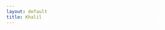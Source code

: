 ```yaml
---
layout: default
title: Khalil
---
```


<style>.media-container{position:fixed;top:0;left:0;width:100%;max-height:100%;max-width:100%;height:auto;overflow-y:auto;overflow-x:hidden;overscroll-behavior:none;scrollbar-width: none;padding-top:0;padding-bottom:160px;}.media-container::-webkit-scrollbar{display: none;} .media-container img,.media-container .media{width:100%;max-width:100%;height:auto;display:block;}.info-container{position:absolute;top:20px;left:20px;background:red;padding:10px 15px;border-radius:5px;display:none;}.info-container h2{margin-bottom:5px;font-size:22px;}.info-container p{font-size:16px;opacity:.8;}.nav-bar{position:fixed;bottom:90px;left:0;width:100%;max-width:100%;height:60px;background:transparent;display:flex;justify-content:space-around;align-items:center;padding:0;}@media screen and (min-width:45em) {.nav-bar {position: absolute;max-width:60%;top:80px;left:50%;transform: translateX(-50%);}.media-container {position: absolute;height:auto;max-height: none;}}.btn{background:transparent;border:none;padding:10px 20px;cursor:pointer;border-radius:0;}.btn svg{display:block;width:30px;color:#fff;}video{width:100%;height:auto;min-height:200px;background:#151b17;}.media .sound-icon{position:absolute;bottom:27px;right:27px;max-width:16px;height:auto;cursor:pointer;z-index:10;user-select:none;-webkit-user-select: none;}.sound-icon img {user-select: none;-webkit-user-drag: none;-webkit-user-select: none;max-width:16px;}button {touch-action: manipulation;}.play-btn,.spinner{position:absolute;top:50%;left:50%;transform:translate(-50%,-50%);z-index:5;display:none;user-select: none;-webkit-user-select: none;}.play-btn{width:100px;height:100px;border-radius:50%;background:url('https://khaliiil.com/static/media/undefined.svg') no-repeat center;background-size:contain;cursor:pointer;border: 2px solid #95a5a6;}.spinner {width: 56px;height: 56px;border-radius: 50%;border: 9px solid #4682B4;opacity:0.8;animation: spinner-bulqg1 0.8s infinite linear alternate, spinner-oaa3wk 1.6s infinite linear;margin: -30px 0 0 -30px;}@keyframes spinner-bulqg1 {0% {clip-path: polygon(50% 50%, 0 0, 50% 0%, 50% 0%, 50% 0%, 50% 0%, 50% 0%);}12.5% {clip-path: polygon(50% 50%, 0 0, 50% 0%, 100% 0%, 100% 0%, 100% 0%, 100% 0%);}25% {clip-path: polygon(50% 50%, 0 0, 50% 0%, 100% 0%, 100% 100%, 100% 100%, 100% 100%);}50% {clip-path: polygon(50% 50%, 0 0, 50% 0%, 100% 0%, 100% 100%, 50% 100%, 0% 100%);}62.5% {clip-path: polygon(50% 50%, 100% 0, 100% 0%, 100% 0%, 100% 100%, 50% 100%, 0% 100%);}75% {clip-path: polygon(50% 50%, 100% 100%, 100% 100%, 100% 100%, 100% 100%, 50% 100%, 0% 100%);}100% {clip-path: polygon(50% 50%, 50% 100%, 50% 100%, 50% 100%, 50% 100%, 50% 100%, 0% 100%);}}@keyframes spinner-oaa3wk {0% {transform: scaleY(1) rotate(0deg);}49.99% {transform: scaleY(1) rotate(135deg);}50% {transform: scaleY(-1) rotate(0deg);}100% {transform: scaleY(-1) rotate(-135deg);}}.image {pointer-events: none;margin-bottom:0;}.error-message {position: absolute;top:0;left:0;width:100%;height:100%;z-index:20;background: #151b17;font-family:Arial;display: none;}.media {position:relative;}.media-container iframe {width:100%;max-width:100%;height:300px;object-fit: none;border: none;}@media screen and (min-width:44em) {.media-container iframe {height:550px;}} </style>
<style>.footer {position: fixed;bottom: 0;left:50%;transform: translateX(-50%);width:100%;max-width: 100%;display: flex;padding:0;margin:0;align-items: center;justify-content: space-around;z-index: var(--z-index-max);}.footer a {user-select:none;-webkit-user-select:none;color: var(--text-color);padding:0;margin:0;padding-bottom: 20px;font-size:20px;text-decoration: none;letter-spacing: 1px;}@media screen and (min-width:45em) {.footer {max-width: 80%;}.footer a {font-size: 19px;}} </style>


<div class="media-container" id="media-container"></div><div class="info-container"><h2 id="media-title"></h2><p id="media-description"></p></div>
<div class="nav-bar"><button class="btn" onclick="prevMedia()"><svg viewBox="4 0 22 22" aria-hidden="true" xmlns="http://www.w3.org/2000/svg"><path fill="none" d="M18 4l-8 8 8 8" stroke="white" stroke-width="3" stroke-linejoin="miter"></path></svg></button><button class="btn" onclick="nextMedia()"><svg viewBox="-2 0 22 22" aria-hidden="true" xmlns="http://www.w3.org/2000/svg"><path fill="none" d="M6 4l8 8-8 8" stroke="white" stroke-width="3" stroke-linejoin="miter"></path></svg></button></div>
    
    
<script>
// === ON PAGE LOAD: Check if URL is invalid direct access ===
window.addEventListener('DOMContentLoaded', () => {
    if (window.location.pathname.includes('/gal')) {
        // Redirect to index if someone tries to open gallery directly
        window.location.replace('/index');
    }
});

// === OPEN GALLERY FUNCTION ===
function openGallery(mediaId) {
    showOverlay(mediaId); // Your custom function to show the overlay

    // Fake history step (so back button works)
    window.history.pushState({ galleryOpen: true }, '', window.location.href);
}

// === CLOSE GALLERY FUNCTION ===
function closeGallery() {
    hideOverlay(); // Your custom function to hide the overlay

    // Go back one history step
    window.history.back();
}

// === HANDLE BROWSER BACK BUTTON ===
window.addEventListener('popstate', (event) => {
    if (event.state && event.state.galleryOpen) {
        hideOverlay(); // Close gallery if back button pressed
    }
});

// === PREVENT DEFAULT NAVIGATION INSIDE GALLERY (Optional safety) ===
document.addEventListener('click', (e) => {
    const target = e.target.closest('a');
    if (target && target.closest('.gallery-overlay')) { // Assuming .gallery-overlay is your overlay container
        e.preventDefault();
    }
});

// === MOCKUP PLACEHOLDER FUNCTIONS ===
// Replace these with your real functions
function showOverlay(mediaId) {
    const overlay = document.querySelector('.gallery-overlay');
    overlay.classList.add('active');
    // Load your media content here (image, video, etc.)
}

function hideOverlay() {
    const overlay = document.querySelector('.gallery-overlay');
    overlay.classList.remove('active');
}
</script>


<script>
    const mediaItems = [
        {"type": "video", "src": "https://raw.githubusercontent.com/Khalil2000web/Media/main/germany-media/IMG_6443.mov", "poster": "", "alt": "Video", "title": "RENAISSANCE FILM 2024", "id": "video:202435gccf_RENAISSANCE_FILM", "description": "Me at the RENAISSANCE FILM BY BEYONCÉ 2023", "class": null, "target": null},
        {"type": "image", "src": "https://raw.githubusercontent.com/Khalil2000web/Media/main/germany-media/IMG_9255.jpeg", "title": "image:2024_GERMANY_012_", "description": "", "alt": "Image", "class": "image", "target": null},
        {"type": "image", "src": "https://raw.githubusercontent.com/Khalil2000web/Media/main/germany-media/photo-output.jpeg", "title": "image:2024_GERMANY_013_", "description": "", "alt": "Image", "class": "image", "target": null},
        {"type": "image", "src": "https://raw.githubusercontent.com/Khalil2000web/Media/main/germany-media/IMG_6497.jpeg", "title": "image:2024_GERMANY_014_", "description": "", "alt": "Image", "class": "image", "target": null},
        {"type": "image", "src": "https://raw.githubusercontent.com/Khalil2000web/Media/main/germany-media/IMG_6493.jpeg", "title": "image:2024_GERMANY_015_", "description": "", "alt": "Image", "class": "image", "target": null}
    ];

    let currentIndex = getIndexFromURL();

function getIndexFromURL() {
  const params = new URLSearchParams(window.location.search);
  const index = parseInt(params.get('media'), 10);

  return isNaN(index) ? 0 : Math.max(0, Math.min(index, mediaItems.length - 1));
}

    function updateMedia() {
        const e = document.getElementById("media-container");
        e.innerHTML = "";

        const t = mediaItems[currentIndex];

        if (t.type === "image") {
            const a = document.createElement("img");
            a.src = t.src;
            a.alt = t.alt;
            a.className = t.class || "";
            a.style.pointerEvents = "none";

            if (t.target) {
                const link = document.createElement("a");
                link.href = t.target;
                link.target = "_blank";
                link.appendChild(a);
                e.appendChild(link);
            } else {
                e.appendChild(a);
            }
        } else if (t.type === "video") {
            const a = document.createElement("div");
            a.className = "media " + (t.class || "");
            a.innerHTML = `
                <video src="${t.src}" poster="${t.poster}" loop autoplay muted playsinline></video>
                <img src="https://khaliiil.com/static/media/icon-mute.svg" style="max-width:16px" class="sound-icon sound-off-icon">
                <img src="https://khaliiil.com/static/media/icon-volume.svg" style="display:none;max-width:16px;" class="sound-icon sound-on-icon">
                <div class="play-btn"></div>
                <div class="spinner" style="display:block;"></div>
                <div class="error-message" style="display:none;flex-direction:column;gap:20px;padding:20px;">
                    <h2 style="font-size:20px;font-family:Arial;">VIDEO COULD NOT LOAD</h2>
                    <span style="font-size:12px;font-family:Arial;color:#ccc;">The video is unavailable. This may be due to a network issue, an unsupported format, or missing permissions.<br><br>VIDEO ID: ${t.id}.</span>
                    <button style="cursor:pointer;max-width:150px;font-family:arial;font-weight:900;margin:0 auto;" class="retry-btn">Try Again</button>
                </div>`;

            if (t.target) {
                a.style.cursor = "pointer";
                a.addEventListener("click", () => {
                    window.open(t.target, "_blank");
                });
            }

            e.appendChild(a);
            setupVideoPlayer();
        }

        updateButtons();
    }

    function setupVideoPlayer() {
        document.querySelectorAll(".media").forEach(e => {
            const t = e.querySelector("video");
            const a = e.querySelector(".sound-off-icon");
            const n = e.querySelector(".sound-on-icon");
            const o = e.querySelector(".play-btn");
            const r = e.querySelector(".spinner");
            const l = e.querySelector(".error-message");
            const c = e.querySelector(".retry-btn");

            r.style.display = "block";
            t.muted = true;

            a.addEventListener("click", e => {
                e.stopPropagation();
                t.muted = false;
                a.style.display = "none";
                n.style.display = "block";
            });

            n.addEventListener("click", e => {
                e.stopPropagation();
                t.muted = true;
                a.style.display = "block";
                n.style.display = "none";
            });

            t.addEventListener("play", () => {
                o.style.display = "none";
                r.style.display = "none";
            });

            t.addEventListener("pause", () => {
                o.style.display = "block";
            });

            o.addEventListener("click", e => {
                e.stopPropagation();
                t.paused ? t.play() : t.pause();
            });

            t.addEventListener("waiting", () => {
                r.style.display = "block";
            });

            t.addEventListener("playing", () => {
                r.style.display = "none";
            });

            let d;
            t.addEventListener("timeupdate", () => {
                clearTimeout(d);
                r.style.display = "none";
                d = setTimeout(() => {
                    if (!t.paused) {
                        r.style.display = "block";
                    }
                }, 1000);
            });

            t.addEventListener("error", () => {
                r.style.display = "none";
                l.style.display = "flex";
            });

            c.addEventListener("click", e => {
                e.stopPropagation();
                l.style.display = "none";
                r.style.display = "block";
                t.load();
                t.play();
            });
        });
    }

    function updateButtons() {
        const e = document.getElementById("prev-btn");
        const t = document.getElementById("next-btn");

        if (e && t) {
            e.style.pointerEvents = currentIndex === 0 ? "none" : "auto";
            e.style.opacity = currentIndex === 0 ? ".5" : "1";
            t.style.pointerEvents = currentIndex === mediaItems.length - 1 ? "none" : "auto";
            t.style.opacity = currentIndex === mediaItems.length - 1 ? ".5" : "1";
        }
    }

    function nextMedia() {
        if (currentIndex < mediaItems.length - 1) {
            currentIndex++;
            reloadIframeIfNeeded();
            updateMedia();
        }
    }

    function prevMedia() {
        if (currentIndex > 0) {
            currentIndex--;
            reloadIframeIfNeeded();
            updateMedia();
        }
    }

    function reloadIframeIfNeeded() {
        const e = mediaItems[currentIndex];
        if (e.type === "iframe") {
            e.src = e.src;
        }
    }

    document.addEventListener("DOMContentLoaded", () => {
        updateMedia();
        updateButtons();
    });
</script>

<script>document.addEventListener("copy",e=>{const s=window.getSelection();if(!s.rangeCount)return;const r=s.getRangeAt(0),i=r.commonAncestorContainer.querySelector?.("img");if(i){e.preventDefault();e.clipboardData.setData("text/plain",i.alt||"Image cannot be copied");}});</script>